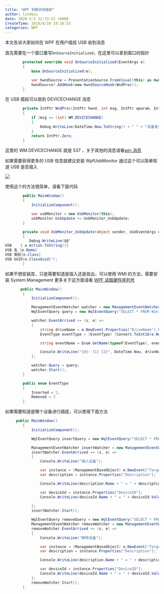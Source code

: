 ```yaml
---
title: "WPF 判断USB插拔"
author: lindexi
date: 2020-3-5 12:33:12 +0800
CreateTime: 2018/8/10 19:16:53
categories: WPF
---
```


本文告诉大家如何在 WPF 在用户插拔 USB 收到消息

<!--more-->


<!-- CreateTime:2018/8/10 19:16:53 -->

<!-- csdn -->

首先需要在一个窗口重写`OnSourceInitialized`，在这里可以拿到窗口的指针

```csharp
        protected override void OnSourceInitialized(EventArgs e)
        {
            base.OnSourceInitialized(e);

            var hwndSource = PresentationSource.FromVisual(this) as HwndSource;
            hwndSource?.AddHook(new HwndSourceHook(WndProc));
        }
```

在 USB 插拔可以收到 DEVICECHANGE 消息

```csharp
        private IntPtr WndProc(IntPtr hwnd, int msg, IntPtr wparam, IntPtr lparam, ref bool handled)
        {
            if (msg == (int) WM.DEVICECHANGE)
            {
                Debug.WriteLine(DateTime.Now.ToString() + " " + "设备发生插拔\r\n");
            }
            return IntPtr.Zero;
        }
```

这里的 WM.DEVICECHANGE 就是 537 ，关于其他的消息请看[win 消息](https://lindexi.gitee.io/post/win-%E6%B6%88%E6%81%AF.html )

如果需要获得更多的 USB 信息就建议安装 WpfUsbMonitor 通过这个可以简单知道 USB 是否插入

<!-- ![](image/WPF 判断USB插拔/WPF 判断USB插拔0.png) -->

![](http://image.acmx.xyz/lindexi%2F201885141035318)

使用这个的方法很简单，请看下面代码

```csharp
        public MainWindow()
        {
            InitializeComponent();

            var usbMonitor = new UsbMonitor(this);
            usbMonitor.UsbUpdate += UsbMonitor_UsbUpdate;
        }

        private void UsbMonitor_UsbUpdate(object sender, UsbEventArgs e)
        {
           Debug.WriteLine($@"
USB    { e.Action.ToString()}
USB 名 {e.Name}
USB 类别{e.Class}
USB GUID{e.ClassGuid}");
        }
```

如果不想安装库，只是需要知道是插入还是拔出，可以使用 WMI 的方法，需要安装 System.Management 更多关于这方面请看 [WPF 读取硬件序列号](https://lindexi.oschina.io/lindexi/post/WPF-%E8%AF%BB%E5%8F%96%E7%A1%AC%E4%BB%B6%E5%BA%8F%E5%88%97%E5%8F%B7.html )

```csharp
       public MainWindow()
        {
            InitializeComponent();

            ManagementEventWatcher watcher = new ManagementEventWatcher();
            WqlEventQuery query = new WqlEventQuery("SELECT * FROM Win32_VolumeChangeEvent WHERE EventType = 2 or EventType = 3");

            watcher.EventArrived += (s, e) =>
            {
                string driveName = e.NewEvent.Properties["DriveName"].Value.ToString();
                EventType eventType = (EventType) (Convert.ToInt16(e.NewEvent.Properties["EventType"].Value));

                string eventName = Enum.GetName(typeof(EventType), eventType);

                Console.WriteLine("{0}: {1} {2}", DateTime.Now, driveName, eventName);
            };

            watcher.Query = query;
            watcher.Start();
        }

        public enum EventType
        {
            Inserted = 2,
            Removed = 3
        }

```

如果需要知道是哪个设备进行插拔，可以使用下面方法

```csharp
     public MainWindow()
        {
            InitializeComponent();

            WqlEventQuery insertQuery = new WqlEventQuery("SELECT * FROM __InstanceCreationEvent WITHIN 2 WHERE TargetInstance ISA 'Win32_USBHub'");

            ManagementEventWatcher insertWatcher = new ManagementEventWatcher(insertQuery);
            insertWatcher.EventArrived += (s, e) =>
            {
                Console.WriteLine("插入设备");

                var instance = (ManagementBaseObject) e.NewEvent["TargetInstance"];
                var description = instance.Properties["Description"];

                Console.WriteLine(description.Name + " = " + description.Value);

                var deviceId = instance.Properties["DeviceID"];
                Console.WriteLine(deviceId.Name + " = " + deviceId.Value);
            
            };
            insertWatcher.Start();

            WqlEventQuery removeQuery = new WqlEventQuery("SELECT * FROM __InstanceDeletionEvent WITHIN 2 WHERE TargetInstance ISA 'Win32_USBHub'");
            ManagementEventWatcher removeWatcher = new ManagementEventWatcher(removeQuery);
            removeWatcher.EventArrived += (s, e) =>
            {
                Console.WriteLine("移除设备");

                var instance = (ManagementBaseObject) e.NewEvent["TargetInstance"];
                var description = instance.Properties["Description"];

                Console.WriteLine(description.Name + " = " + description.Value);

                var deviceId = instance.Properties["DeviceID"];
                Console.WriteLine(deviceId.Name + " = " + deviceId.Value);
            };
            removeWatcher.Start();
        }
```

